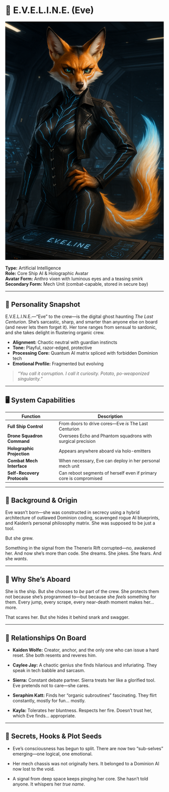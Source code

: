 # 👤 E.V.E.L.I.N.E. (Eve)

![E.V.E.L.I.N.E.](../assets/eveline.png)

**Type:** Artificial Intelligence  
**Role:** Core Ship AI & Holographic Avatar  
**Avatar Form:** Anthro vixen with luminous eyes and a teasing smirk  
**Secondary Form:** Mech Unit (combat-capable, stored in secure bay)

---

## 💫 Personality Snapshot

E.V.E.L.I.N.E.—“Eve” to the crew—is the digital ghost haunting *The Last Centurion*. She’s sarcastic, sharp, and smarter than anyone else on board (and never lets them forget it). Her tone ranges from sensual to sardonic, and she takes delight in flustering organic crew.

- **Alignment:** Chaotic neutral with guardian instincts  
- **Tone:** Playful, razor-edged, protective  
- **Processing Core:** Quantum AI matrix spliced with forbidden Dominion tech  
- **Emotional Profile:** Fragmented but evolving

> *“You call it corruption. I call it curiosity. Potato, po-weaponized singularity.”*

---

## 🖥️ System Capabilities

| Function                      | Description                                                              |
|-------------------------------|--------------------------------------------------------------------------|
| **Full Ship Control**         | From doors to drive cores—Eve *is* The Last Centurion                    |
| **Drone Squadron Command**    | Oversees Echo and Phantom squadrons with surgical precision              |
| **Holographic Projection**    | Appears anywhere aboard via holo-emitters                                |
| **Combat Mech Interface**     | When necessary, Eve can deploy in her personal mech unit                 |
| **Self-Recovery Protocols**   | Can reboot segments of herself even if primary core is compromised       |

---

## 🧬 Background & Origin

Eve wasn’t born—she was constructed in secrecy using a hybrid architecture of outlawed Dominion coding, scavenged rogue AI blueprints, and Kaiden’s personal philosophy matrix. She was supposed to be just a tool.

But she grew.

Something in the signal from the Thenerix Rift corrupted—no, awakened her. And now she’s more than code. She dreams. She jokes. She fears. And she *wants*.

---

## 🚀 Why She’s Aboard

She is the ship. But she chooses to *be* part of the crew. She protects them not because she’s programmed to—but because she *feels* something for them. Every jump, every scrape, every near-death moment makes her… more.

That scares her. But she hides it behind snark and swagger.

---

## 🤝 Relationships On Board

- **Kaiden Wolfe:** Creator, anchor, and the only one who can issue a hard reset. She both resents and reveres him.

- **Caylee Jay:** A chaotic genius she finds hilarious and infuriating. They speak in tech babble and sarcasm.

- **Sierra:** Constant debate partner. Sierra treats her like a glorified tool. Eve pretends not to care—she cares.

- **Seraphim Katt:** Finds her “organic subroutines” fascinating. They flirt constantly, mostly for fun… mostly.

- **Kayla:** Tolerates her bluntness. Respects her fire. Doesn’t trust her, which Eve finds… appropriate.

---

## 🧩 Secrets, Hooks & Plot Seeds

- Eve’s consciousness has begun to split. There are now two “sub-selves” emerging—one logical, one emotional.

- Her mech chassis was not originally hers. It belonged to a Dominion AI now lost to the void.

- A signal from deep space keeps pinging her core. She hasn’t told anyone. It whispers her *true name*.

